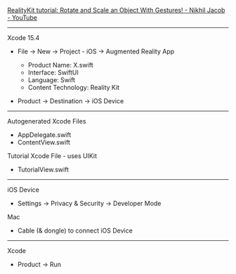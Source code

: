 [RealityKit tutorial: Rotate and Scale an Object With Gestures! - Nikhil Jacob - YouTube](https://youtu.be/0yiF6I0JtiM?si=ewB9UnCar_aU7fW1)

- - - -

Xcode 15.4

* File -> New -> Project - iOS -> Augmented Reality App
  * Product Name: X.swift
  * Interface: SwiftUI
  * Language: Swift
  * Content Technology: Reality Kit 

* Product -> Destination -> iOS Device
- - - -

Autogenerated Xcode Files
* AppDelegate.swift
* ContentView.swift

Tutorial Xcode File - uses UIKit
* TutorialView.swift
  
- - - -

iOS Device
* Settings -> Privacy & Security -> Developer Mode

Mac
* Cable (& dongle) to connect iOS Device

- - - -

Xcode
* Product -> Run


